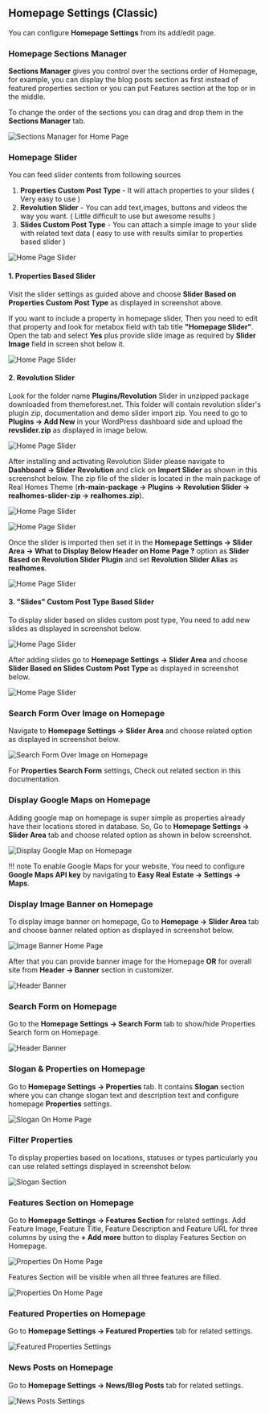 ## Homepage Settings (Classic)

You can configure **Homepage Settings** from its add/edit page.

### **Homepage Sections Manager**

**Sections Manager** gives you control over the sections order of Homepage, for example, you can display the blog posts section as first instead of featured properties section or you can put Features section at the top or in the middle.

To change the order of the sections you can drag and drop them in the **Sections Manager** tab.

![Sections Manager for Home Page](images/home-setup/sections-manager.png)

### **Homepage Slider**
You can feed slider contents from following sources

1. **Properties Custom Post Type** - It will attach properties to your slides ( Very easy to use )
2. **Revolution Slider** - You can add text,images, buttons and videos the way you want. ( Little difficult to use but awesome results )
3. **Slides Custom Post Type** - You can attach a simple image to your slide with related text data ( easy to use with results similar to properties based slider )

![Home Page Slider](images/home-setup/slider-classic1.png)

#### 1. Properties Based Slider ####

Visit the slider settings as guided above and choose **Slider Based on Properties Custom Post Type** as displayed in screenshot above.

If you want to include a property in homepage slider, Then you need to edit that property and look for metabox field with tab title **"Homepage Slider"**. Open the tab and select **Yes** plus provide slide image as required by **Slider Image** field in screen shot below it.

![Home Page Slider](images/home-setup/slider-classic2.png)

#### 2. Revolution Slider ####

Look for the folder name **Plugins/Revolution** Slider in unzipped package downloaded from themeforest.net. This folder will contain revolution slider's plugin zip, documentation and demo slider import zip. You need to go to **Plugins → Add New** in your WordPress dashboard side and upload the **revslider.zip** as displayed in image below.

![Home Page Slider](images/home-setup/slider-classic3.png)

After installing and activating Revolution Slider please navigate to **Dashboard → Slider Revolution** and click on **Import Slider** as shown in this screenshot below. The zip file of the slider is located in the main package of Real Homes Theme (**rh-main-package → Plugins → Revolution Slider → realhomes-slider-zip → realhomes.zip**).

![Home Page Slider](images/included-plugins/rs-1.png)

![Home Page Slider](images/home-setup/slider-classic4.png)

Once the slider is imported then set it in the **Homepage Settings → Slider Area → What to Display Below Header on Home Page ?** option as **Slider Based on Revolution Slider Plugin** and set **Revolution Slider Alias** as **realhomes**.

![Home Page Slider](images/included-plugins/rs-2.png)

#### 3. "Slides" Custom Post Type Based Slider ####

To display slider based on slides custom post type, You need to add new slides as displayed in screenshot below.

![Home Page Slider](images/home-setup/slider-classic5.png)

After adding slides go to **Homepage Settings → Slider Area** and choose **Slider Based on Slides Custom Post Type** as displayed in screenshot below.

![Home Page Slider](images/home-setup/slider-classic7.png)


### **Search Form Over Image on Homepage**

Navigate to **Homepage Settings → Slider Area** and choose related option as displayed in screenshot below.

![Search Form Over Image on Homepage](images/home-setup/search-form-over-image-1.png)

For **Properties Search Form** settings, Check out related section in this documentation.

### **Display Google Maps on Homepage**

Adding google map on homepage is super simple as properties already have their locations stored in database. So, Go to **Homepage Settings → Slider Area** tab and choose related option as shown in below screenshot.

![Display Google Map on Homepage](images/home-setup/homepage-google-maps.png)

!!! note
    To enable Google Maps for your website, You need to configure **Google Maps API key** by navigating to **Easy Real Estate → Settings → Maps**.

### **Display Image Banner on Homepage**

To display image banner on homepage, Go to **Homepage → Slider Area** tab and choose banner related option as displayed in screenshot below.

![Image Banner Home Page](images/home-setup/image-banner-homepage.png)

After that you can provide banner image for the Homepage **OR** for overall site from **Header → Banner** section in customizer.

![Header Banner](images/home-setup/header-banner.png)

### **Search Form on Homepage**
Go to the **Homepage Settings → Search Form** tab to show/hide Properties Search form on Homepage.

![Header Banner](images/home-setup/search-form.png)

### **Slogan & Properties on Homepage**

Go to **Homepage Settings → Properties** tab. It contains **Slogan** section where you can change slogan text and description text and configure homepage **Properties** settings.

![Slogan On Home Page](images/home-setup/slogan-properties.png)

### **Filter Properties**

To display properties based on locations, statuses or types particularly you can use related settings displayed in screenshot below.

![Slogan Section](images/home-setup/home-properties-filter.png)

### **Features Section on Homepage**

Go to **Homepage Settings → Features Section** for related settings. Add Feature Image, Feature Title, Feature Description and Feature URL for three columns by using the **+ Add more** button to display Features Section on Homepage.

![Properties On Home Page](images/home-setup/features-settings-classic-combined.png)

Features Section will be visible when all three features are filled.

![Properties On Home Page](images/home-setup/features-settings-classic-combined3.png)

### **Featured Properties on Homepage**

Go to **Homepage Settings → Featured Properties** tab for related settings.

![Featured Properties Settings](images/home-setup/featured-properties-settings-full.png)

### **News Posts on Homepage**

Go to **Homepage Settings → News/Blog Posts** tab for related settings.

![News Posts Settings](images/home-setup/news-settings-full.png)
